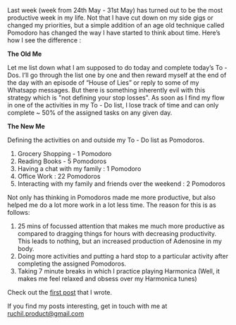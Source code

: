 Last week (week from 24th May - 31st May) has turned out to be the most productive week in my life. Not that I have cut down on my side gigs or changed my priorities, but a simple addition of an age old technique called Pomodoro has changed the way I have started to think about time. Here’s how I see the difference : 

**The Old Me**

Let me list down what I am supposed to do today and complete today’s To - Dos. I’ll go through the list one by one and then reward myself at the end of the day with an episode of “House of Lies” or reply to some of my Whatsapp messages. But there is something inherently evil with this strategy which is "not defining your stop losses". As soon as I find my flow in one of  the activities in  my To - Do list, I lose track of time and can only complete ~ 50% of the assigned tasks on any given day. 

**The New Me**

Defining the activities on and outside my To - Do list as Pomodoros. 

1. Grocery Shopping - 1 Pomodoro 
2. Reading Books - 5 Pomodoros 
3. Having a chat with my family : 1 Pomodoro 
4. Office Work : 22 Pomodoros
5. Interacting with my family and friends over the weekend : 2 Pomodoros 

Not only has thinking in Pomodoros made me more productive, but also helped me do a lot more work in a lot less time. The reason for this is as follows: 

1. 25 mins of focussed attention that makes me much more productive as compared to dragging things for 
    hours with decreasing productivity. This leads to nothing, but an increased production of Adenosine in my body. 
2. Doing more activities and putting a hard stop to a particular activity after completing the assigned 
   Pomodoros.
3. Taking 7 minute breaks in which I practice playing Harmonica (Well, it makes me feel relaxed and
   obsess over my Harmonica tunes) 

  Check out the [first post][jekyll-firstpost] that I wrote. 

If you find my posts interesting, get in touch with me at ruchil.product@gmail.com

[jekyll-firstpost]: https://23ruchil.github.io/Blog/2020/05/19/Differentiating-Yourself-Through-Social-Media.html
